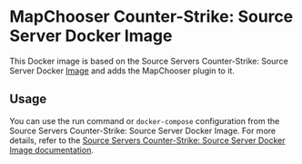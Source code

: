 # MapChooser Counter-Strike: Source Server Docker Image
This Docker image is based on the Source Servers Counter-Strike: Source Server Docker [Image](https://github.com/startersclan/docker-sourceservers) and adds the MapChooser plugin to it.

## Usage
You can use the run command or `docker-compose` configuration from the Source Servers Counter-Strike: Source Server Docker Image.
For more details, refer to the [Source Servers Counter-Strike: Source Server Docker Image documentation](https://github.com/startersclan/docker-sourceservers).